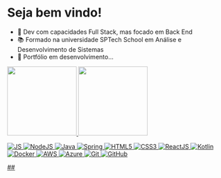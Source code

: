 # Seja bem vindo!

- 🔭 Dev com capacidades Full Stack, mas focado em Back End
- 📚 Formado na universidade SPTech School em Análise e Desenvolvimento de Sistemas
- 📀 Portfólio em desenvolvimento...

<div align="left">
  <a href="https://github.com/matheussOliveira1">
  <img height="160em" src="https://github-readme-stats.vercel.app/api?username=matheussOliveira1&show_icons=true&theme=dark&include_all_commits=true&count_private=true"/>
  <img height="160em" src="https://github-readme-stats.vercel.app/api/top-langs/?username=matheussOliveira1&layout=compact&langs_count=7&theme=dark"/>
</div>

<section>

  ![JS](https://img.shields.io/badge/javascript-%23323330.svg?style=for-the-badge&logo=javascript&logoColor=%23F7DF1E)
  ![NodeJS](https://img.shields.io/badge/node.js-6DA55F?style=for-the-badge&logo=node.js&logoColor=white)
  ![Java](https://img.shields.io/badge/java-%23ED8B00.svg?style=for-the-badge&logo=openjdk&logoColor=white)
  ![Spring](https://img.shields.io/badge/spring-%236DB33F.svg?style=for-the-badge&logo=spring&logoColor=white)
  ![HTML5](https://img.shields.io/badge/html5-%23E34F26.svg?style=for-the-badge&logo=html5&logoColor=white)
  ![CSS3](https://img.shields.io/badge/css3-%231572B6.svg?style=for-the-badge&logo=css3&logoColor=white)
  ![ReactJS](https://img.shields.io/badge/react-%2320232a.svg?style=for-the-badge&logo=react&logoColor=%2361DAFB)
  ![Kotlin](https://img.shields.io/badge/kotlin-%237F52FF.svg?style=for-the-badge&logo=kotlin&logoColor=white)
  ![Docker](https://img.shields.io/badge/docker-%230db7ed.svg?style=for-the-badge&logo=docker&logoColor=white)
  ![AWS](https://img.shields.io/badge/AWS-%23FF9900.svg?style=for-the-badge&logo=amazon-aws&logoColor=white)
  ![Azure](https://img.shields.io/badge/azure-%230072C6.svg?style=for-the-badge&logo=microsoftazure&logoColor=white)
  ![Git](https://img.shields.io/badge/git-%23F05033.svg?style=for-the-badge&logo=git&logoColor=white)
  ![GitHub](https://img.shields.io/badge/github-%23121011.svg?style=for-the-badge&logo=github&logoColor=white)
  
</section>
##
